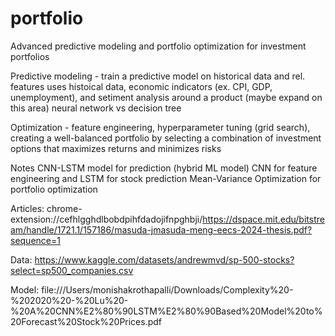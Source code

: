 # portfolio

Advanced predictive modeling and portfolio optimization for investment portfolios 

Predictive modeling - train a predictive model on historical data and rel. features 
    uses histoical data, economic indicators (ex. CPI, GDP, unemployment), and setiment analysis around a product (maybe expand on this area)
    neural network vs decision tree 

Optimization - feature engineering, hyperparameter tuning (grid search), creating a well-balanced portfolio by selecting a combination of investment options that maximizes returns and minimizes risks

Notes
CNN-LSTM model for prediction (hybrid ML model)
    CNN for feature engineering and LSTM for stock prediction 
Mean-Variance Optimization for portfolio optimization

Articles:
chrome-extension://cefhlgghdlbobdpihfdadojifnpghbji/https://dspace.mit.edu/bitstream/handle/1721.1/157186/masuda-jmasuda-meng-eecs-2024-thesis.pdf?sequence=1

Data:
https://www.kaggle.com/datasets/andrewmvd/sp-500-stocks?select=sp500_companies.csv

Model: 
file:///Users/monishakrothapalli/Downloads/Complexity%20-%202020%20-%20Lu%20-%20A%20CNN%E2%80%90LSTM%E2%80%90Based%20Model%20to%20Forecast%20Stock%20Prices.pdf

